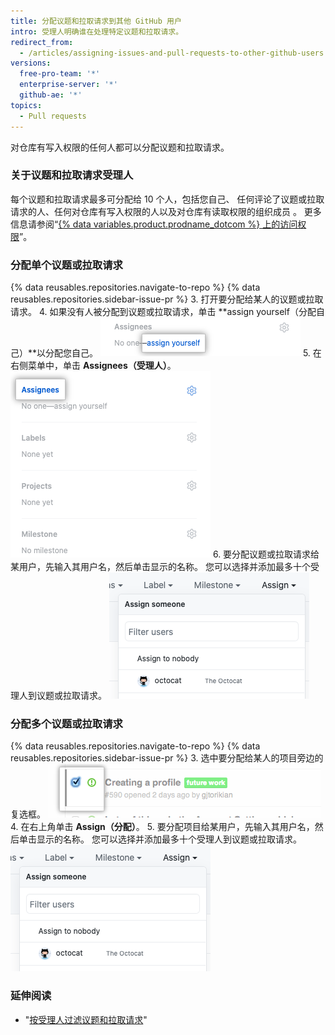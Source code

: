 ```yaml
---
title: 分配议题和拉取请求到其他 GitHub 用户
intro: 受理人明确谁在处理特定议题和拉取请求。
redirect_from:
  - /articles/assigning-issues-and-pull-requests-to-other-github-users
versions:
  free-pro-team: '*'
  enterprise-server: '*'
  github-ae: '*'
topics:
  - Pull requests
---
```


对仓库有写入权限的任何人都可以分配议题和拉取请求。

### 关于议题和拉取请求受理人

每个议题和拉取请求最多可分配给 10 个人，包括您自己、 任何评论了议题或拉取请求的人、任何对仓库有写入权限的人以及对仓库有读取权限的组织成员 。 更多信息请参阅“[{% data variables.product.prodname_dotcom %} 上的访问权限](/articles/access-permissions-on-github)”。

### 分配单个议题或拉取请求

{% data reusables.repositories.navigate-to-repo %}
{% data reusables.repositories.sidebar-issue-pr %}
3. 打开要分配给某人的议题或拉取请求。
4. 如果没有人被分配到议题或拉取请求，单击 **assign yourself（分配自己）**以分配您自己。 ![分配您自己的项目](/assets/images/help/issues/assign_yourself.png)
5. 在右侧菜单中，单击 **Assignees（受理人）**。 ![Assignees（受理人）菜单项](/assets/images/help/issues/assignee_menu.png)
6. 要分配议题或拉取请求给某用户，先输入其用户名，然后单击显示的名称。 您可以选择并添加最多十个受理人到议题或拉取请求。 ![议题分配下拉菜单](/assets/images/help/issues/issues_assigning_dropdown.png)

### 分配多个议题或拉取请求

{% data reusables.repositories.navigate-to-repo %}
{% data reusables.repositories.sidebar-issue-pr %}
3. 选中要分配给某人的项目旁边的复选框。 ![议题元数据复选框](/assets/images/help/issues/issues_assign_checkbox.png)
4. 在右上角单击 **Assign（分配）**。
5. 要分配项目给某用户，先输入其用户名，然后单击显示的名称。 您可以选择并添加最多十个受理人到议题或拉取请求。 ![议题分配下拉菜单](/assets/images/help/issues/issues_assigning_dropdown.png)

### 延伸阅读

* "[按受理人过滤议题和拉取请求](/articles/filtering-issues-and-pull-requests-by-assignees)"

